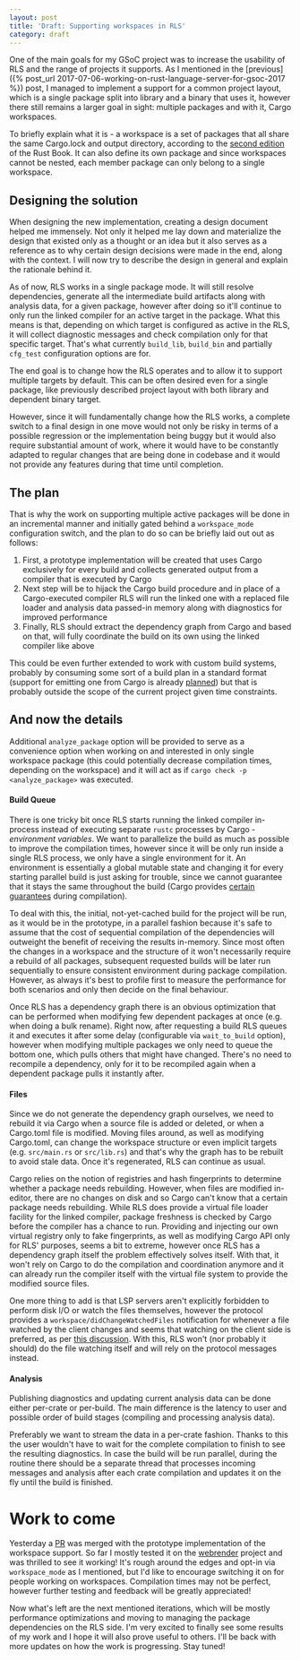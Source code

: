 ```yaml
---
layout: post
title: 'Draft: Supporting workspaces in RLS'
category: draft
---
```

One of the main goals for my GSoC project was to increase the usability of RLS and the range of projects it supports. As I mentioned in the [previous]({% post_url 2017-07-06-working-on-rust-language-server-for-gsoc-2017 %}) post, I managed to implement a support for a common project layout, which is a single package split into library and a binary that uses it, however there still remains a larger goal in sight: multiple packages and with it, Cargo workspaces.

To briefly explain what it is - a workspace is a set of packages that all share the same Cargo.lock and output directory, according to the [second edition](https://doc.rust-lang.org/book/second-edition/ch14-03-cargo-workspaces.html) of the Rust Book. It can also define its own package and since workspaces cannot be nested, each member package can only belong to a single workspace.

## Designing the solution
When designing the new implementation, creating a design document helped me immensely. Not only it helped me lay down and materialize the design that existed only as a thought or an idea but it also serves as a reference as to why certain design decisions were made in the end, along with the context.
I will now try to describe the design in general and explain the rationale behind it.

As of now, RLS works in a single package mode. It will still resolve dependencies, generate all the intermediate build artifacts along with analysis data, for a given package, however after doing so it'll continue to only run the linked compiler for an active target in the package. What this means is that, depending on which target is configured as active in the RLS, it will collect diagnostic messages and check compilation only for that specific target. That's what currently `build_lib`, `build_bin` and partially `cfg_test` configuration options are for.

The end goal is to change how the RLS operates and to allow it to support multiple targets by default. This can be often desired even for a single package, like previously described project layout with both library and dependent binary target.

However, since it will fundamentally change how the RLS works, a complete switch to a final design in one move would not only be risky in terms of a possible regression or the implementation being buggy but it would also require substantial amount of work, where it would have to be constantly adapted to regular changes that are being done in codebase and it would not provide any features during that time until completion.

## The plan
That is why the work on supporting multiple active packages will be done in an incremental manner and initially gated behind a `workspace_mode` configuration switch, and the plan to do so can be briefly laid out out as follows:
1. First, a prototype implementation will be created that uses Cargo exclusively for every build and collects generated output from a compiler that is executed by Cargo
2. Next step will be to hijack the Cargo build procedure and in place of a Cargo-executed compiler RLS will run the linked one with a replaced file loader and analysis data passed-in memory along with diagnostics for improved performance
3. Finally, RLS should extract the dependency graph from Cargo and based on that, will fully coordinate the build on its own using the linked compiler like above

This could be even further extended to work with custom build systems, probably by consuming some sort of a build plan in a standard format (support for emitting one from Cargo is already [planned](https://github.com/rust-lang/cargo/issues/3815)) but that is probably outside the scope of the current project given time constraints. 

## And now the details
Additional `analyze_package` option will be provided to serve as a convenience option when working on and interested in only single workspace package (this could potentially decrease compilation times, depending on the workspace) and it will act as if `cargo check -p <analyze_package>` was executed.

#### Build Queue
There is one tricky bit once RLS starts running the linked compiler in-process instead of executing separate `rustc` processes by Cargo - *environment variables*. We want to parallelize the build as much as possible to improve the compilation times, however since it will be only run inside a single RLS process, we only have a single environment for it. An environment is essentially a global mutable state and changing it for every starting parallel build is just asking for trouble, since we cannot guarantee that it stays the same throughout the build (Cargo provides [certain guarantees](https://github.com/rust-lang/cargo/blob/master/src/doc/environment-variables.md) during compilation).

To deal with this, the initial, not-yet-cached build for the project will be run, as it would be in the prototype, in a parallel fashion because it's safe to assume that the cost of sequential compilation of the dependencies will outweight the benefit of receiving the results in-memory. Since most often the changes in a workspace and the structure of it won't necessarily require a rebuild of all packages, subsequent requested builds will be later run sequentially to ensure consistent environment during package compilation. However, as always it's best to profile first to measure the performance for both scenarios and only then decide on the final behaviour.

Once RLS has a dependency graph there is an obvious optimization that can be performed when modifying few dependent packages at once (e.g. when doing a bulk rename). Right now, after requesting a build RLS queues it and executes it after some delay (configurable via `wait_to_build` option), however when modifying multiple packages we only need to queue the bottom one, which pulls others that might have changed. There's no need to recompile a dependency, only for it to be recompiled again when a dependent package pulls it instantly after.

#### Files
Since we do not generate the dependency graph ourselves, we need to rebuild it via Cargo when a source file is added or deleted, or when a Cargo.toml file is modified. Moving files around, as well as modifying Cargo.toml, can change the workspace structure or even implicit targets (e.g. `src/main.rs` or `src/lib.rs`) and that's why the graph has to be rebuilt to avoid stale data. Once it's regenerated, RLS can continue as usual.

Cargo relies on the notion of registries and hash fingerprints to determine whether a package needs rebuilding. However, when files are modified in-editor, there are no changes on disk and so Cargo can't know that a certain package needs rebuilding. While RLS does provide a virtual file loader facility for the linked compiler, package freshness is checked by Cargo before the compiler has a chance to run. Providing and injecting our own virtual registry only to fake fingerprints, as well as modifying Cargo API only for RLS' purposes, seems a bit to extreme, however once RLS has a dependency graph itself the problem effectively solves itself. With that, it won't rely on Cargo to do the compilation and coordination anymore and it can already run the compiler itself with the virtual file system to provide the modified source files.

One more thing to add is that LSP servers aren't explicitly forbidden to perform disk I/O or watch the files themselves, however the protocol provides a `workspace/didChangeWatchedFiles` notification for whenever a file watched by the client changes and seems that watching on the client side is preferred, as per [this discussion](https://github.com/Microsoft/language-server-protocol/issues/237). With this, RLS won't (nor probably it should) do the file watching itself and will rely on the protocol messages instead.

#### Analysis
Publishing diagnostics and updating current analysis data can be done either per-crate or per-build. The main difference is the latency to user and possible order of build stages (compiling and processing analysis data).

Preferably we want to stream the data in a per-crate fashion. Thanks to this the user wouldn't have to wait for the complete compilation to finish to see the resulting diagnostics. In case the build will be run parallel, during the routine there should be a separate thread that processes incoming messages and analysis after each crate compilation and updates it on the fly until the build is finished.

# Work to come
Yesterday a [PR](https://github.com/rust-lang-nursery/rls/pull/409) was merged with the prototype implementation of the workspace support. So far I mostly tested it on the [webrender](https://github.com/servo/webrender) project and was thrilled to see it working! It's rough around the edges and opt-in via `workspace_mode` as I mentioned, but I'd like to encourage switching it on for people working on workspaces. Compilation times may not be perfect, however further testing and feedback will be greatly appreciated!

Now what's left are the next mentioned iterations, which will be mostly performance optimizations and moving to managing the package dependencies on the RLS side. I'm very excited to finally see some results of my work and I hope it will also prove useful to others. I'll be back with more updates on how the work is progressing. Stay tuned!
